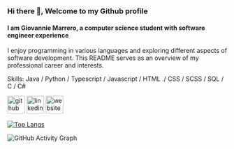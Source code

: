### Hi there 👋, Welcome to my Github profile
#### I am Giovannie Marrero, a computer science student with software engineer experience
I enjoy programming in various languages and exploring different aspects of software development. This README serves as an overview of my professional career and interests.

Skills: Java / Python / Typescript / Javascript / HTML ./ CSS / SCSS / SQL / C / C#

[<img src='https://cdn.jsdelivr.net/npm/simple-icons@3.0.1/icons/github.svg' alt='github' height='40'>](https://github.com/giovannie-marrero)  [<img src='https://cdn.jsdelivr.net/npm/simple-icons@3.0.1/icons/linkedin.svg' alt='linkedin' height='40'>](https://www.linkedin.com/in/giovannie-marrero-barreto/)  [<img src='https://cdn.jsdelivr.net/npm/simple-icons@3.0.1/icons/icloud.svg' alt='website' height='40'>](https://giovanniemarrero.com/)  

[![Top Langs](https://github-readme-stats.vercel.app/api/top-langs/?username=giovannie-marrero)](https://github.com/anuraghazra/github-readme-stats)

![GitHub Activity Graph](https://activity-graph.herokuapp.com/graph?username=giovannie-marrero)  

